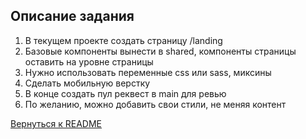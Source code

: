 ## Описание задания

1. В текущем проекте создать страницу /landing
2. Базовые компоненты вынести в shared, компоненты страницы оставить
   на уровне страницы
3. Нужно использовать переменные css или sass, миксины
4. Сделать мобильную верстку
5. В конце создать пул реквест в main для ревью
6. По желанию, можно добавить свои стили, не меняя контент

[Вернуться к README](../README.md)
